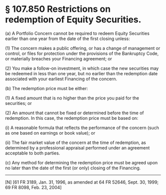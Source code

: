 # § 107.850   Restrictions on redemption of Equity Securities.

(a) A Portfolio Concern cannot be required to redeem Equity Securities earlier than one year from the date of the first closing unless: 


(1) The concern makes a public offering, or has a change of management or control, or files for protection under the provisions of the Bankruptcy Code, or materially breaches your Financing agreement; or


(2) You make a follow-on investment, in which case the new securities may be redeemed in less than one year, but no earlier than the redemption date associated with your earliest Financing of the concern.


(b) The redemption price must be either:


(1) A fixed amount that is no higher than the price you paid for the securities; or


(2) An amount that cannot be fixed or determined before the time of redemption. In this case, the redemption price must be based on:


(i) A reasonable formula that reflects the performance of the concern (such as one based on earnings or book value); or


(ii) The fair market value of the concern at the time of redemption, as determined by a professional appraisal performed under an agreement acceptable to both parties.


(c) Any method for determining the redemption price must be agreed upon no later than the date of the first (or only) closing of the Financing.



---

[N] [61 FR 3189, Jan. 31, 1996, as amended at 64 FR 52646, Sept. 30, 1999; 69 FR 8098, Feb. 23, 2004]





